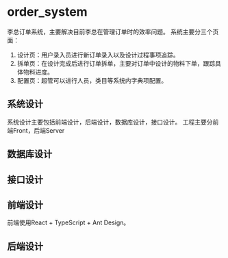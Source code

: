 # order_system

李总订单系统，主要解决目前李总在管理订单时的效率问题。
系统主要分三个页面：

1. 设计页：用户录入员进行新订单录入以及设计过程事项追踪。
2. 拆单页：在设计完成后进行订单拆单，主要对订单中设计的物料下单，跟踪具体物料进度。
3. 配置页：超管可以进行人员，类目等系统内字典项配置。

## 系统设计

系统设计主要包括前端设计，后端设计，数据库设计，接口设计。
工程主要分前端Front，后端Server

## 数据库设计

## 接口设计

## 前端设计


前端使用React + TypeScript + Ant Design。

## 后端设计
